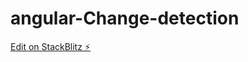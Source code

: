 # angular-Change-detection

[Edit on StackBlitz ⚡️](https://stackblitz.com/edit/angular-component-dkavpx)